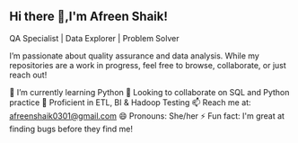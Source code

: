 ## Hi there 👋,I'm Afreen Shaik!
QA Specialist | Data Explorer | Problem Solver

I’m passionate about quality assurance and data analysis. While my repositories are a work in progress, feel free to browse, collaborate, or just reach out!

🌱 I’m currently learning Python
👯 Looking to collaborate on SQL and Python practice
🤔 Proficient in ETL, BI & Hadoop Testing
📫 Reach me at: afreenshaik0301@gmail.com
😄 Pronouns: She/her
⚡ Fun fact: I'm great at finding bugs before they find me!
